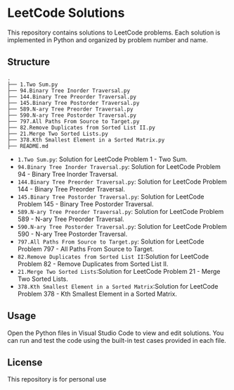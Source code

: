# LeetCode Solutions

This repository contains solutions to LeetCode problems. Each solution is implemented in Python and organized by problem number and name.

## Structure



```
.
├── 1.Two Sum.py
├── 94.Binary Tree Inorder Traversal.py
├── 144.Binary Tree Preorder Traversal.py
├── 145.Binary Tree Postorder Traversal.py
├── 589.N-ary Tree Preorder Traversal.py
├── 590.N-ary Tree Postorder Traversal.py
├── 797.All Paths From Source to Target.py
├── 82.Remove Duplicates from Sorted List II.py
├── 21.Merge Two Sorted Lists.py
├── 378.Kth Smallest Element in a Sorted Matrix.py
├── README.md
```

- `1.Two Sum.py`: Solution for LeetCode Problem 1 - Two Sum.
- `94.Binary Tree Inorder Traversal.py`: Solution for LeetCode Problem 94 - Binary Tree Inorder Traversal.
- `144.Binary Tree Preorder Traversal.py`: Solution for LeetCode Problem 144 - Binary Tree Preorder Traversal.
- `145.Binary Tree Postorder Traversal.py`: Solution for LeetCode Problem 145 - Binary Tree Postorder Traversal.
- `589.N-ary Tree Preorder Traversal.py`: Solution for LeetCode Problem 589 - N-ary Tree Preorder Traversal.
- `590.N-ary Tree Postorder Traversal.py`: Solution for LeetCode Problem 590 - N-ary Tree Postorder Traversal.
- `797.All Paths From Source to Target.py`: Solution for LeetCode Problem 797 - All Paths From Source to Target.
- `82.Remove Duplicates from Sorted List II`:Solution for LeetCode Problem 82 - Remove Duplicates from Sorted List II.
- `21.Merge Two Sorted Lists`:Solution for LeetCode Problem 21 - Merge Two Sorted Lists.
- `378.Kth Smallest Element in a Sorted Matrix`:Solution for LeetCode Problem 378 - Kth Smallest Element in a Sorted Matrix.

## Usage

Open the Python files in Visual Studio Code to view and edit solutions. You can run and test the code using the built-in test cases provided in each file.

## License

This repository is for personal use